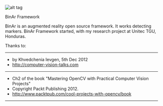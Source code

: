 ![alt tag](http://estampworld.com/binar/images/Logo.png)

BinAr Framework

BinAr is an augmented reality open source framework. It works detecting markers. BinAr Framework started, with my research project at Unitec TGU, Honduras.

Thanks to:

******************************************************************************
*   by Khvedchenia Ievgen, 5th Dec 2012
*   http://computer-vision-talks.com
******************************************************************************
*   Ch2 of the book "Mastering OpenCV with Practical Computer Vision Projects"
*   Copyright Packt Publishing 2012.
*   http://www.packtpub.com/cool-projects-with-opencv/book
******************************************************************************
